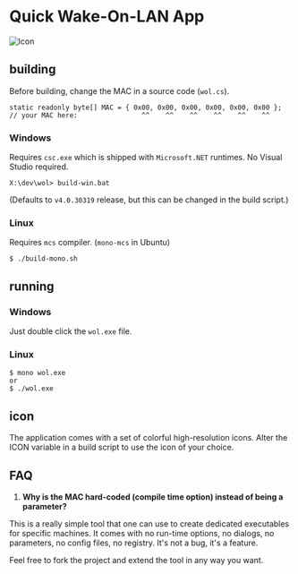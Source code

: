 # Quick Wake-On-LAN App
![Icon](icon/wol-green.ico)

## building
Before building, change the MAC in a source code (`wol.cs`).

```
static readonly byte[] MAC = { 0x00, 0x00, 0x00, 0x00, 0x00, 0x00 };
// your MAC here:                ^^    ^^    ^^    ^^    ^^    ^^
```

### Windows

Requires `csc.exe` which is shipped with `Microsoft.NET` runtimes. No Visual Studio required.

```
X:\dev\wol> build-win.bat
```

(Defaults to `v4.0.30319` release, but this can be changed in the build script.)

### Linux

Requires `mcs` compiler. (`mono-mcs` in Ubuntu)

```
$ ./build-mono.sh
```

## running
### Windows

Just double click the `wol.exe` file.

### Linux

```
$ mono wol.exe
or
$ ./wol.exe
```

## icon
The application comes with a set of colorful high-resolution icons. Alter the ICON variable in a build script to use the icon of your choice.

## FAQ
1. **Why is the MAC hard-coded (compile time option) instead of being a parameter?**

This is a really simple tool that one can use to create dedicated executables for specific machines.
It comes with no run-time options, no dialogs, no parameters, no config files, no registry. It's not a bug, it's a feature.

Feel free to fork the project and extend the tool in any way you want.
